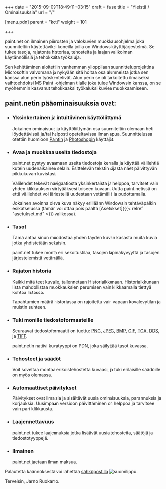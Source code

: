 ﻿+++
date = "2015-09-09T18:49:11+03:15"
draft = false
title = "Yleistä / Ominaisuuksia"
url = "/"

[menu.pdn]
	parent = "koti"
	weight = 101

+++

paint.net on ilmainen piirrosten ja valokuvien muokkausohjelma joka suunniteltiin käytettäviksi koneilla joilla on Windows käyttöjärjestelmä. Se tukee tasoja,
rajatonta historiaa, tehosteita ja laajan valikoiman käytännöllisiä ja tehokkaita työkaluja.

Sen kehittäminen aloitettiin vanhemman ylioppilaan suunnitteluprojektina Microsoftin valvomana ja nykyään sitä hoitaa osa alumneista jotka sen kanssa alun perin
työskentelivät. Alun perin se oli tarkoitettu ilmaiseksi vaihtoehdoksi MS Paint -ohjelman tilalle joka tulee Windowsin kanssa, on se myöhemmin kasvanut tehokkaaksi
työkaluksi kuvien muokkaamiseen.

## paint.netin pääominaisuuksia ovat:

*	### Yksinkertainen ja intuitiivinen käyttöliittymä

	Jokainen ominaisuus ja käyttöliittymän osa suunniteltiin olemaan heti löydettävissä ja/tai helposti opeteltavissa ilman apua. Suunnittelussa otettiin huomioon
	[Paintin](http://en.wikipedia.org/wiki/Microsoft_Paint) ja [Photoshopin](http://en.wikipedia.org/wiki/Photoshop) käyttäjät.

*	### Avaa ja muokkaa useita tiedostoja

	paint.net pystyy avaamaan useita tiedostoja kerralla ja käyttää välilehtiä kutein uudenaikainen selain. Esittelevän tekstin sijasta näet päivittyvän pikkukuvan kuvistasi.
	
	Välilehdet tekevät navigaatiosta yksinkertaista ja helppoa, tarvitset vain yhden klikkauksen siirtyääksesi toiseen kuvaan. Uutta paint.netissä on että välilehdet voi järjestellä
	uudestaan vetämällä ja pudottamalla.
	
	Jokainen avoinna oleva kuva näkyy erilläänn Windowsin tehtäväpälkin esikatselussa \(tämän voi ottaa pois päältä [Asetukset]({{< relref "asetukset.md" >}}) valikossa\).

*	### Tasot

	Tämä antaa sinun muodostaa yhden täyden kuvan kasasta muita kuvia jotka yhdistetään sekaisin.
	
	paint.net tukee monta eri sekoitustilaa, tasojen läpinäkyvyyttä ja tasojen järjestelemistä vetämällä.

*	### Rajaton historia

	Kaikki mitä teet kuvalle, tallennetaan Historiaikkunaan. Historiaikkunaan lista mahdollistaa muokkauksien perumisen vain klikkaamalla tiettyä kohtaa listassa.

	Tapahtumien määrä historiassa on rajoitettu vain vapaan kovalevytilan ja muistin suhteen.

*	### Tuki monille tiedostoformaateille

	Seuraavat tiedostoformaatit on tuettu: [PNG](http://fi.wikipedia.org/wiki/PNG), [JPEG](http://fi.wikipedia.org/wiki/JPEG), [BMP](http://fi.wikipedia.org/wiki/BMP),
	[GIF](http://fi.wikipedia.org/wiki/GIF), [TGA](http://en.wikipedia.org/wiki/Truevision_TGA), [DDS](http://en.wikipedia.org/wiki/DirectDraw_Surface),
	ja [TIFF](http://fi.wikipedia.org/wiki/TIFF).
	
	paint.netin natiivi kuvatyyppi on PDN, joka säilyttää tasot kuvassa.

*	### Tehosteet ja säädöt

	Voit soveltaa montaa erikoistehostetta kuvaasi, ja tuki erilaisille säädöille on myös olemassa.
	
*	### Automaattiset päivitykset

	Päivitykset ovat ilmaisia ja sisältävät uusia ominaisuuksia, parannuksia ja korjauksia. Uusimpaan versioon päivittäminen on helppoa ja tarvitsee vain pari klikkausta.

*	### Laajennettavuus

	paint.net tukee laajennuksia jotka lisäävät uusia tehosteita, säätöjä ja tiedostotyyppejä.

*	### Ilmainen

	paint.net jaetaan ilman maksua.

Palautetta käännöksestä voi lähettää [sähköpostilla](mailto:jarno.ruokamo@gmail.com?subject=Palautetta%20käännöksestä) <img src="/resurssit/fi.png" alt="suomilippu" />.

Terveisin, Jarno Ruokamo.